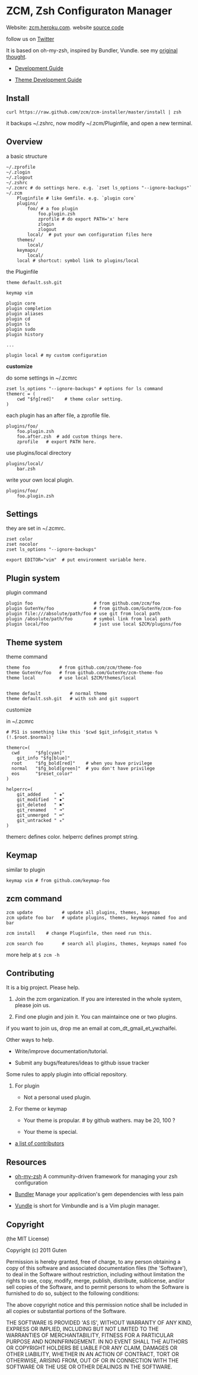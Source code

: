 ZCM, Zsh Configuraton Manager
=============================

Website: [zcm.heroku.com](http://zcm.heroku.com). website [source code](https://github.com/zcm/zcm-website)

follow us on [Twitter](http://twitter.com/zshzcm)

It is based on oh-my-zsh, inspired  by Bundler, Vundle. see my [original thought](https://github.com/robbyrussell/oh-my-zsh/issues/465). 

* [Development Guide](https://github.com/zcm/zcm/blob/master/docs/Development_Guide.md)

* [Theme Development Guide](https://github.com/zcm/zcm/blob/master/docs/Theme_Development_Guide.md)

Install
-------

	curl https://raw.github.com/zcm/zcm-installer/master/install | zsh

it backups ~/.zshrc, now modify ~/.zcm/Pluginfile, and open a new terminal.

Overview
--------

a basic structure

	~/.zprofile
	~/.zlogin
	~/.zlogout
	~/.zshrc
	~/.zcmrc # do settings here. e.g. `zset ls_options "--ignore-backups"`
	~/.zcm
		Pluginfile # like Gemfile. e.g. `plugin core`
		plugins/
			foo/ # a foo plugin
				foo.plugin.zsh  
				zprofile # do export PATH='x' here
				zlogin
				zlogout
			local/  # put your own configuration files here
		themes/
			local/
		keymaps/
			local/
		local # shortcut: symbol link to plugins/local

the Pluginfile

	theme default.ssh.git

	keymap vim 

	plugin core
	plugin completion
	plugin aliases
	plugin cd
	plugin ls
	plugin sudo
	plugin history

	...

	plugin local # my custom configuration


**customize**

do some settings in ~/.zcmrc 

	zset ls_options "--ignore-backups" # options for ls command
	themerc = (
		cwd "$fg[red]"    # theme color setting.
	)

each plugin has an after file, a zprofile file.

	plugins/foo/
		foo.plugin.zsh
		foo.after.zsh  # add custom things here.
		zprofile   # export PATH here.

use plugins/local directory

	plugins/local/
		bar.zsh

write your own local plugin.

	plugins/foo/
		foo.plugin.zsh

Settings
--------

they are set in ~/.zcmrc. 

	zset color
	zset nocolor
	zset ls_options "--ignore-backups"

	export EDITOR="vim"  # put environment variable here.

Plugin system
-------------

plugin command

	plugin foo                       # from github.com/zcm/foo
	plugin GutenYe/foo               # from github.com/GutenYe/zcm-foo
	plugin file:///absolute/path/foo # use git from local path 
	plugin /absolute/path/foo        # symbol link from local path
	plugin local/foo                 # just use local $ZCM/plugins/foo


Theme system
------------

theme command

	theme foo           # from github.com/zcm/theme-foo
	theme GutenYe/foo   # from github.com/GutenYe/zcm-theme-foo
	theme local         # use local $ZCM/themes/local


	theme default           # normal theme
	theme default.ssh.git   # with ssh and git support

customize 

in ~/.zcmrc

	# PS1 is something like this '$cwd $git_info$git_status %(!.$root.$normal)'

	themerc=(
	  cwd      "$fg[cyan]"
		git_info "$fg[blue]"
	  root     "$fg_bold[red]"    # when you have privilege
	  normal   "$fg_bold[green]"  # you don't have privilege
	  eos      "$reset_color"
	)

	helperrc=(
		git_added     " ✚"
		git_modified  " ✹"
		git_deleted   " ✖"
		git_renamed   " ➜"
		git_unmerged  " ═"
		git_untracked " ✭"
	)

themerc defines color. helperrc defines prompt string.


Keymap
------

similar to plugin

	keymap vim # from github.com/keymap-foo


zcm command
-----------

	zcm update           # update all plugins, themes, keymaps
	zcm update foo bar   # update plugins, themes, keymaps named foo and bar

	zcm install    # change Pluginfile, then need run this.

	zcm search foo       # search all plugins, themes, keymaps named foo 

more help at `$ zcm -h`


Contributing
------------

It is a big project. Please help.

1. Join the zcm organization. If you are interested in the whole system, please join us.

2. Find one plugin and join it. You can maintaince one or two plugins.

if you want to join us, drop me an email at com_dt_gmail_et_ywzhaifei.

Other ways to help.

*	Write/improve documentation/tutorial.

* Submit any bugs/features/ideas to github issue tracker


Some rules to apply plugin into official repository.

1. For plugin

	* Not a personal used plugin.

2. For theme or keymap

	* Your theme is propular. # by github wathers. may be 20, 100 ?

	* Your theme is special.

* [a list of contributors](https://github.com/zcm/zcm/contributors)

Resources
---------

* [oh-my-zsh](https://github.com/robbyrussell/oh-my-zsh) A community-driven framework for managing your zsh configuration

* [Bundler](https://github.com/carlhuda/bundler) Manage your application's gem dependencies with less pain 

* [Vundle](https://github.com/gmarik/vundle) is short for Vimbundle and is a Vim plugin manager.


Copyright
---------

(the MIT License)

Copyright (c) 2011 Guten

Permission is hereby granted, free of charge, to any person obtaining a copy of this software and associated documentation files (the 'Software'), to deal in the Software without restriction, including without limitation the rights to use, copy, modify, merge, publish, distribute, sublicense, and/or sell copies of the Software, and to permit persons to whom the Software is furnished to do so, subject to the following conditions:

The above copyright notice and this permission notice shall be included in all copies or substantial portions of the Software.

THE SOFTWARE IS PROVIDED 'AS IS', WITHOUT WARRANTY OF ANY KIND, EXPRESS OR IMPLIED, INCLUDING BUT NOT LIMITED TO THE WARRANTIES OF MERCHANTABILITY, FITNESS FOR A PARTICULAR PURPOSE AND NONINFRINGEMENT.  IN NO EVENT SHALL THE AUTHORS OR COPYRIGHT HOLDERS BE LIABLE FOR ANY CLAIM, DAMAGES OR OTHER LIABILITY, WHETHER IN AN ACTION OF CONTRACT, TORT OR OTHERWISE, ARISING FROM, OUT OF OR IN CONNECTION WITH THE SOFTWARE OR THE USE OR OTHER DEALINGS IN THE SOFTWARE.
